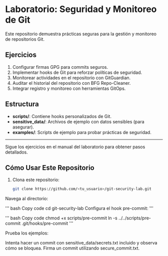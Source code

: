# Laboratorio: Seguridad y Monitoreo de Git

Este repositorio demuestra prácticas seguras para la gestión y monitoreo de repositorios Git.

## Ejercicios
1. Configurar firmas GPG para commits seguros.
2. Implementar hooks de Git para reforzar políticas de seguridad.
3. Monitorear actividades en el repositorio con GitGuardian.
4. Auditar el historial del repositorio con BFG Repo-Cleaner.
5. Integrar registro y monitoreo con herramientas GitOps.

## Estructura
- **scripts/**: Contiene hooks personalizados de Git.
- **sensitive_data/**: Archivos de ejemplo con datos sensibles (para asegurar).
- **examples/**: Scripts de ejemplo para probar prácticas de seguridad.

---

Sigue los ejercicios en el manual del laboratorio para obtener pasos detallados.

## Cómo Usar Este Repositorio

1. Clona este repositorio:
   ```bash
   git clone https://github.com/<tu_usuario>/git-security-lab.git
Navega al directorio:

''' bash
Copy code
cd git-security-lab
Configura el hook pre-commit:
'''

''' bash
Copy code
chmod +x scripts/pre-commit
ln -s ../../scripts/pre-commit .git/hooks/pre-commit
'''

Prueba los ejemplos:

Intenta hacer un commit con sensitive_data/secrets.txt incluido y observa cómo se bloquea.
Firma un commit utilizando secure_commit.txt.
